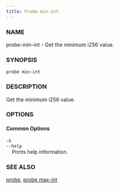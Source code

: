 ```yaml
---
title: Probe min-int
---
```


### NAME

probe-min-int - Get the minimum i256 value.

### SYNOPSIS

`probe min-int`

### DESCRIPTION

Get the minimum i256 value.

### OPTIONS

#### Common Options

`-h`  
`--help`  
&nbsp;&nbsp;&nbsp;&nbsp;Prints help information.

### SEE ALSO

[probe](./probe.md), [probe max-int](./probe-max-int.md)
